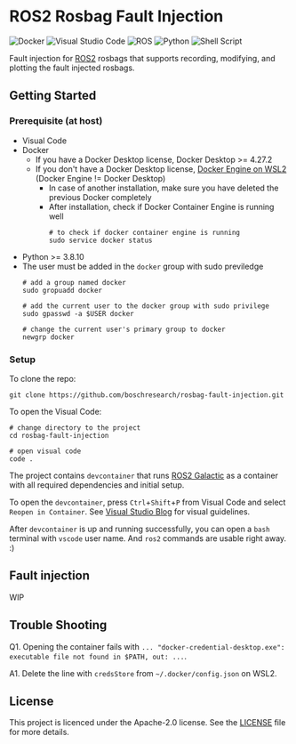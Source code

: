 # ROS2 Rosbag Fault Injection

![Docker](https://img.shields.io/badge/docker-%230db7ed.svg?style=for-the-badge&logo=docker&logoColor=white)
![Visual Studio Code](https://img.shields.io/badge/Visual%20Studio%20Code-0078d7.svg?style=for-the-badge&logo=visual-studio-code&logoColor=white)
![ROS](https://img.shields.io/badge/ros-%230A0FF9.svg?style=for-the-badge&logo=ros&logoColor=white)
![Python](https://img.shields.io/badge/python-3670A0?style=for-the-badge&logo=python&logoColor=ffdd54)
![Shell Script](https://img.shields.io/badge/shell_script-%23121011.svg?style=for-the-badge&logo=gnu-bash&logoColor=white)

Fault injection for [ROS2](https://github.com/ros2) rosbags that supports recording, modifying, and plotting the fault injected rosbags.

## Getting Started

### Prerequisite (at host)

* Visual Code
* Docker
    * If you have a Docker Desktop license, Docker Desktop >= 4.27.2
    * If you don't have a Docker Desktop license, [Docker Engine on WSL2](https://www.youtube.com/redirect?event=video_description&redir_token=QUFFLUhqbU8zY0gzaUpIak1nWWM5NExPNlhDYjdYRGh1QXxBQ3Jtc0trMjgzWVZzeGxXSnMtSEpUNlBxeXAwdWg3a29iaVlJcVVIZEdMbzVaeVhOQ3NNSllSa3JnVXlDVVZMLUY2ZzJxSGZQdWNmSDhjRVJWVTYwbFFmRzhzSnJoQ05MNktGRUlCRjdqTDI3OXJ2T2NLVVBhcw&q=https%3A%2F%2Fdocs.docker.com%2Fengine%2Finstall%2Fubuntu%2F%23install-using-the-convenience-script&v=SDk3pqFXgs8) (Docker Engine != Docker Desktop)
        * In case of another installation, make sure you have deleted the previous Docker completely
        * After installation, check if Docker Container Engine is running well
            ```
            # to check if docker container engine is running
            sudo service docker status
            ```
* Python >= 3.8.10
* The user must be added in the `docker` group with sudo previledge
    ```
    # add a group named docker
    sudo gropuadd docker

    # add the current user to the docker group with sudo privilege
    sudo gpasswd -a $USER docker

    # change the current user's primary group to docker
    newgrp docker
    ``` 

### Setup

To clone the repo:
```
git clone https://github.com/boschresearch/rosbag-fault-injection.git
```

To open the Visual Code:
```
# change directory to the project
cd rosbag-fault-injection

# open visual code
code .
```

The project contains `devcontainer` that runs [ROS2 Galactic](https://docs.ros.org/en/galactic/index.html) as a container with all required dependencies and initial setup. 

To open the `devcontainer`, press `Ctrl`+`Shift`+`P` from Visual Code and select `Reopen in Container`. See [Visual Studio Blog](https://code.visualstudio.com/blogs/2020/07/01/containers-wsl#_getting-started) for visual guidelines.

After `devcontainer` is up and running successfully, you can open a `bash` terminal with `vscode` user name. And `ros2` commands are usable right away. :)

## Fault injection

WIP

## Trouble Shooting
Q1. Opening the container fails with `... "docker-credential-desktop.exe": executable file not found in $PATH, out: ...`.

A1. Delete the line with `credsStore` from `~/.docker/config.json` on WSL2.

## License

This project is licenced under the Apache-2.0 license. See the [LICENSE](LICENSE.md) file for more details.
